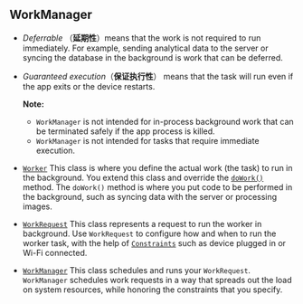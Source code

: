 ## WorkManager

- *Deferrable* （**延期性**）means that the work is not required to run immediately. For example, sending analytical data to the server or syncing the database in the background is work that can be deferred.

- *Guaranteed execution*（**保证执行性**） means that the task will run even if the app exits or the device restarts.

  **Note:**

  - `WorkManager` is not intended for in-process background work that can be terminated safely if the app process is killed.
  - `WorkManager` is not intended for tasks that require immediate execution.



- [`Worker`](https://developer.android.com/reference/androidx/work/Worker.html)
  This class is where you define the actual work (the task) to run in the background. You extend this class and override the [`doWork()`](https://developer.android.com/reference/androidx/work/Worker.html#doWork()) method. The `doWork()` method is where you put code to be performed in the background, such as syncing data with the server or processing images.
- [`WorkRequest`](https://developer.android.com/reference/androidx/work/WorkRequest.html)
  This class represents a request to run the worker in background. Use `WorkRequest` to configure how and when to run the worker task, with the help of [`Constraints`](https://developer.android.com/reference/androidx/work/Constraints.html) such as device plugged in or Wi-Fi connected. 
- [`WorkManager`](https://developer.android.com/reference/androidx/work/WorkManager.html)
  This class schedules and runs your `WorkRequest`. `WorkManager` schedules work requests in a way that spreads out the load on system resources, while honoring the constraints that you specify. 

